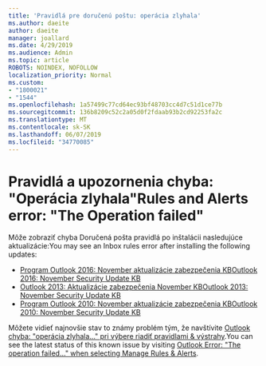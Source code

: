 ```yaml
---
title: 'Pravidlá pre doručenú poštu: operácia zlyhala'
ms.author: daeite
author: daeite
manager: joallard
ms.date: 4/29/2019
ms.audience: Admin
ms.topic: article
ROBOTS: NOINDEX, NOFOLLOW
localization_priority: Normal
ms.custom:
- "1800021"
- "1544"
ms.openlocfilehash: 1a57499c77cd64ec93bf48703cc4d7c51d1ce77b
ms.sourcegitcommit: 136b8209c52c2a05d0f2fdaab93b2cd92253fa2c
ms.translationtype: MT
ms.contentlocale: sk-SK
ms.lasthandoff: 06/07/2019
ms.locfileid: "34770085"
---
```

# <a name="rules-and-alerts-error-the-operation-failed"></a><span data-ttu-id="ee19d-102">Pravidlá a upozornenia chyba: "Operácia zlyhala"</span><span class="sxs-lookup"><span data-stu-id="ee19d-102">Rules and Alerts error: "The Operation failed"</span></span>

<span data-ttu-id="ee19d-103">Môže zobraziť chyba Doručená pošta pravidlá po inštalácii nasledujúce aktualizácie:</span><span class="sxs-lookup"><span data-stu-id="ee19d-103">You may see an Inbox rules error after installing the following updates:</span></span>
- [<span data-ttu-id="ee19d-104">Program Outlook 2016: November aktualizácie zabezpečenia KB</span><span class="sxs-lookup"><span data-stu-id="ee19d-104">Outlook 2016: November Security Update KB</span></span>](https://support.microsoft.com/help/4461506)
- [<span data-ttu-id="ee19d-105">Outlook 2013: Aktualizácie zabezpečenia November KB</span><span class="sxs-lookup"><span data-stu-id="ee19d-105">Outlook 2013: November Security Update KB</span></span>](https://support.microsoft.com/help/4461486)
- [<span data-ttu-id="ee19d-106">Program Outlook 2010: November aktualizácie zabezpečenia KB</span><span class="sxs-lookup"><span data-stu-id="ee19d-106">Outlook 2010: November Security Update KB</span></span>](https://support.microsoft.com/help/4461585) 

<span data-ttu-id="ee19d-107">Môžete vidieť najnovšie stav to známy problém tým, že navštívite [Outlook chyba: "operácia zlyhala..." pri výbere riadiť pravidlami & výstrahy](https://support.office.com/article/Outlook-Error-The-operation-failed-when-selecting-Manage-Rules-Alerts-64b6ff77-98c2-4564-9cbf-25bd8e17fb8b%20).</span><span class="sxs-lookup"><span data-stu-id="ee19d-107">You can see the latest status of this known issue by visiting [Outlook Error: "The operation failed..." when selecting Manage Rules & Alerts](https://support.office.com/article/Outlook-Error-The-operation-failed-when-selecting-Manage-Rules-Alerts-64b6ff77-98c2-4564-9cbf-25bd8e17fb8b%20).</span></span>